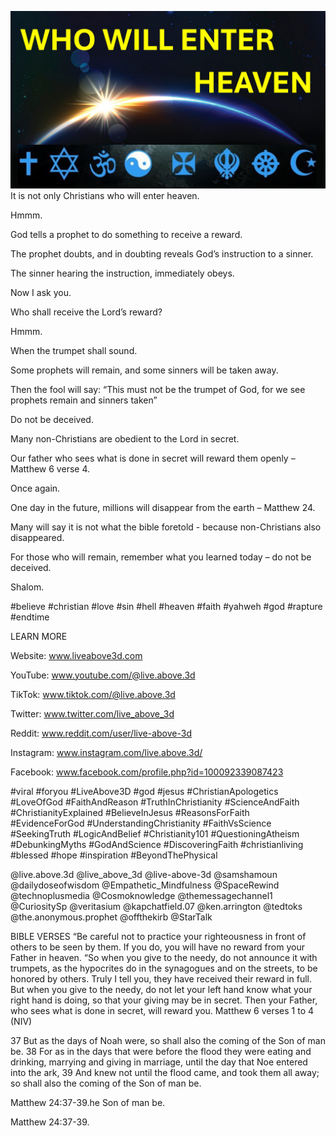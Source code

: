 ![Video cover image](../cover.jpg "cover photo")
It is not only Christians who will enter heaven.

Hmmm.

God tells a prophet to do something to receive a reward.

The prophet doubts, and in doubting reveals God’s instruction to a sinner.

The sinner hearing the instruction, immediately obeys.

Now I ask you.

Who shall receive the Lord’s reward?

Hmmm.

When the trumpet shall sound.

Some prophets will remain, and some sinners will be taken away.

Then the fool will say: “This must not be the trumpet of God, for we see prophets remain and sinners taken”

Do not be deceived.

Many non-Christians are obedient to the Lord in secret.

Our father who sees what is done in secret will reward them openly – Matthew 6 verse 4.

Once again.

One day in the future, millions will disappear from the earth – Matthew 24.

Many will say it is not what the bible foretold - because non-Christians also disappeared.

For those who will remain, remember what you learned today – do not be deceived.

Shalom.


#believe #christian #love #sin #hell #heaven #faith #yahweh #god #rapture #endtime


LEARN MORE

Website: www.liveabove3d.com

YouTube: www.youtube.com/@live.above.3d

TikTok: www.tiktok.com/@live.above.3d

Twitter: www.twitter.com/live_above_3d

Reddit: www.reddit.com/user/live-above-3d

Instagram: www.instagram.com/live.above.3d/

Facebook: www.facebook.com/profile.php?id=100092339087423

#viral #foryou #LiveAbove3D #god #jesus #ChristianApologetics #LoveOfGod #FaithAndReason #TruthInChristianity #ScienceAndFaith #ChristianityExplained #BelieveInJesus #ReasonsForFaith #EvidenceForGod #UnderstandingChristianity #FaithVsScience #SeekingTruth #LogicAndBelief #Christianity101 #QuestioningAtheism #DebunkingMyths #GodAndScience #DiscoveringFaith #christianliving #blessed #hope #inspiration #BeyondThePhysical

@live.above.3d @live_above_3d @live-above-3d @samshamoun @dailydoseofwisdom @Empathetic_Mindfulness @SpaceRewind @technoplusmedia @Cosmoknowledge @themessagechannel1 @CuriositySp @veritasium @kapchatfield.07 @ken.arrington @tedtoks @the.anonymous.prophet @offthekirb @StarTalk


BIBLE VERSES
“Be careful not to practice your righteousness in front of others to be seen by them. If you do, you will have no reward from your Father in heaven.
“So when you give to the needy, do not announce it with trumpets, as the hypocrites do in the synagogues and on the streets, to be honored by others. Truly I tell you, they have received their reward in full. But when you give to the needy, do not let your left hand know what your right hand is doing, so that your giving may be in secret. Then your Father, who sees what is done in secret, will reward you.
Matthew 6 verses 1 to 4 (NIV)

37 But as the days of Noah were, so shall also the coming of the Son of man be.
38 For as in the days that were before the flood they were eating and drinking, marrying and giving in marriage, until the day that Noe entered into the ark,
39 And knew not until the flood came, and took them all away; so shall also the coming of the Son of man be.

Matthew 24:37-39.he Son of man be.

Matthew 24:37-39.